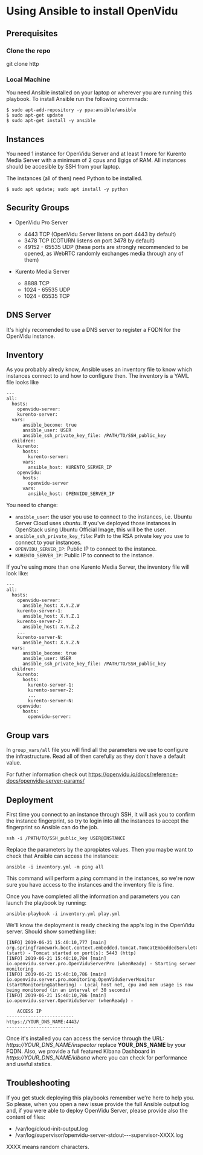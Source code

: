 # Using Ansible to install OpenVidu

## Prerequisites

### Clone the repo

git clone http

### Local Machine

You need Ansible installed on your laptop or wherever you are running this playbook. To install Ansible run the following commnads:

```
$ sudo apt-add-repository -y ppa:ansible/ansible
$ sudo apt-get update 
$ sudo apt-get install -y ansible
```

## Instances

You need 1 instance for OpenVidu Server and at least 1 more for Kurento Media Server with a minimum of 2 cpus and 8gigs of RAM. All instances should be accesible by SSH from your laptop.

The instances (all of then) need Python to be installed.

`$ sudo apt update; sudo apt install -y python`

## Security Groups

* OpenVidu Pro Server

  - 4443 TCP (OpenVidu Server listens on port 4443 by default)
  - 3478 TCP (COTURN listens on port 3478 by default)
  - 49152 - 65535 UDP (these ports are strongly recommended to be opened, as WebRTC randomly exchanges media through any of them)

* Kurento Media Server

  - 8888 TCP
  - 1024 - 65535 UDP
  - 1024 - 65535 TCP

## DNS Server

It's highly recomended to use a DNS server to register a FQDN for the OpenVidu instance.

## Inventory

As you probably alredy know, Ansible uses an inventory file to know which instances connect to and how to configure then. The inventory is a YAML file looks like

```
---
all:
  hosts:
    openvidu-server:
    kurento-server:
  vars:
      ansible_become: true
      ansible_user: USER
      ansible_ssh_private_key_file: /PATH/TO/SSH_public_key
  children:
    kurento:
      hosts:
        kurento-server:
      vars:
        ansible_host: KURENTO_SERVER_IP
    openvidu:
      hosts:
        openvidu-server
      vars: 
        ansible_host: OPENVIDU_SERVER_IP
```

You need to change:

  - `ansible_user`: the user you use to connect to the instances, i.e. Ubuntu Server Cloud uses _ubuntu_. If you've deployed those instances in OpenStack using Ubuntu Official Image, this will be the user. 
  - `ansible_ssh_private_key_file`: Path to the RSA private key you use to connect to your instances.
  - `OPENVIDU_SERVER_IP`: Public IP to connect to the instance.
  - `KURENTO_SERVER_IP`: Public IP to connect to the instance.

If you're using more than one Kurento Media Server, the inventory file will look like:

```
---
all:
  hosts:
    openvidu-server:
      ansible_host: X.Y.Z.W
    kurento-server-1:
      ansible_host: X.Y.Z.1
    kurento-server-2:
      ansible_host: X.Y.Z.2
    ...
    kurento-server-N:
      ansible_host: X.Y.Z.N
  vars:
      ansible_become: true
      ansible_user: USER
      ansible_ssh_private_key_file: /PATH/TO/SSH_public_key
  children:
    kurento:
      hosts:
        kurento-server-1:
        kurento-server-2:
        ...
        kurento-server-N:
    openvidu:
      hosts:
        openvidu-server:
```

## Group vars

In `group_vars/all` file you will find all the parameters we use to configure the infrastructure. Read all of then carefully as they don't have a default value.

For futher information check out https://openvidu.io/docs/reference-docs/openvidu-server-params/

## Deployment

First time you connect to an instance through SSH, it will ask you to confirm the instance fingerprint, so try to login into all the instances to accept the fingerprint so Ansible can do the job.

`ssh -i /PATH/TO/SSH_public_key USER@INSTANCE`

Replace the parameters by the apropiates values. Then you maybe want to check that Ansible can access the instances:

`ansible -i inventory.yml -m ping all`

This command will perform a _ping_ command in the instances, so we're now sure you have access to the instances and the inventory file is fine.

Once you have completed all the information and parameters you can launch the playbook by running:

`ansible-playbook -i inventory.yml play.yml`

We'll know the deployment is ready checking the app's log in the OpenVidu server. Should show something like:

```
[INFO] 2019-06-21 15:40:10,777 [main] org.springframework.boot.context.embedded.tomcat.TomcatEmbeddedServletContainer (start) - Tomcat started on port(s): 5443 (http)
[INFO] 2019-06-21 15:40:10,784 [main] io.openvidu.server.pro.OpenViduServerPro (whenReady) - Starting server monitoring
[INFO] 2019-06-21 15:40:10,786 [main] io.openvidu.server.pro.monitoring.OpenViduServerMonitor (startMonitoringGathering) - Local host net, cpu and mem usage is now being monitored (in an interval of 30 seconds)
[INFO] 2019-06-21 15:40:10,786 [main] io.openvidu.server.OpenViduServer (whenReady) - 

    ACCESS IP            
-------------------------
https://YOUR_DNS_NAME:4443/
-------------------------
```

Once it's installed you can access the service through the URL: _https://YOUR_DNS_NAME/inspector_ replace **YOUR_DNS_NAME** by your FQDN. Also, we provide a full featured Kibana Dashboard in _https://YOUR_DNS_NAME/kibana_ where you can check for performance and useful statics.

## Troubleshooting

If you get stuck deploying this playbooks remember we're here to help you. So please, when you open a new issue provide the full Ansible output log and, if you were able to deploy OpenVidu Server, please provide also the content of files:

- /var/log/cloud-init-output.log
- /var/log/supervisor/openvidu-server-stdout---supervisor-XXXX.log

XXXX means random characters.